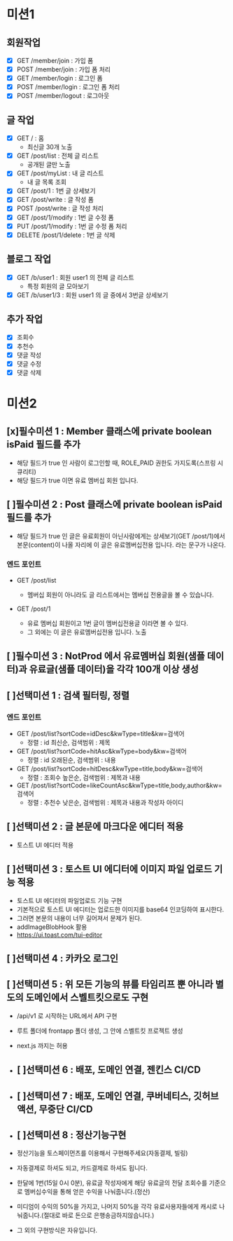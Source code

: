 # 미션1

## 회원작업

- [x] GET /member/join : 가입 폼
- [x] POST /member/join : 가입 폼 처리
- [x] GET /member/login : 로그인 폼
- [x] POST /member/login : 로그인 폼 처리
- [x] POST /member/logout : 로그아웃

## 글 작업

- [x] GET / : 홈
  - 최신글 30개 노출
- [x] GET /post/list : 전체 글 리스트
  - 공개된 글만 노출
- [x] GET /post/myList : 내 글 리스트
  - 내 글 목록 조회
- [x] GET /post/1 : 1번 글 상세보기
- [x] GET /post/write : 글 작성 폼
- [x] POST /post/write : 글 작성 처리
- [x] GET /post/1/modify : 1번 글 수정 폼
- [x] PUT /post/1/modify : 1번 글 수정 폼 처리
- [x] DELETE /post/1/delete : 1번 글 삭제

## 블로그 작업

- [x] GET /b/user1 : 회원 user1 의 전체 글 리스트
  - 특정 회원의 글 모아보기
- [x] GET /b/user1/3 : 회원 user1 의 글 중에서 3번글 상세보기

## 추가 작업

- [x] 조회수
- [x] 추천수
- [x] 댓글 작성
- [x] 댓글 수정
- [x] 댓글 삭제

# 미션2
## [x]필수미션 1 : Member 클래스에 private boolean isPaid 필드를 추가
- 해당 필드가 true 인 사람이 로그인할 때, ROLE_PAID 권한도 가지도록(스프링 시큐리티)
- 해당 필드가 true 이면 유료 멤버십 회원 입니다.

## [ ]필수미션 2 : Post 클래스에 private boolean isPaid 필드를 추가
- 해당 필드가 true 인 글은 유료회원이 아닌사람에게는 상세보기(GET /post/1)에서 본문(content)이 나올 자리에 이 글은 유료멤버십전용 입니다. 라는 문구가 나온다.

### 엔드 포인트
- GET /post/list
  - 멤버십 회원이 아니라도 글 리스트에서는 멤버십 전용글을 볼 수 있습니다.

- GET /post/1
  - 유료 멤버십 회원이고 1번 글이 멤버십전용글 이라면 볼 수 있다.
  - 그 외에는 이 글은 유료멤버십전용 입니다. 노출

## [ ]필수미션 3 : NotProd 에서 유료멤버십 회원(샘플 데이터)과 유료글(샘플 데이터)을 각각 100개 이상 생성

## [ ]선택미션 1 : 검색 필터링, 정렬
### 엔드 포인트
- GET /post/list?sortCode=idDesc&kwType=title&kw=검색어
  - 정렬 : id 최신순, 검색범위 : 제목
- GET /post/list?sortCode=hitAsc&kwType=body&kw=검색어
  - 정렬 : id 오래된순, 검색범위 : 내용
- GET /post/list?sortCode=hitDesc&kwType=title,body&kw=검색어
  - 정렬 : 조회수 높은순, 검색범위 : 제목과 내용
- GET /post/list?sortCode=likeCountAsc&kwType=title,body,author&kw=검색어
  - 정렬 : 추천수 낮은순, 검색범위 : 제목과 내용과 작성자 아이디

## [ ]선택미션 2 : 글 본문에 마크다운 에디터 적용
- 토스트 UI 에디터 적용

## [ ]선택미션 3 : 토스트 UI 에디터에 이미지 파일 업로드 기능 적용
- 토스트 UI 에디터의 파일업로드 기능 구현
- 기본적으로 토스트 UI 에디터는 업로드한 이미지를 base64 인코딩하여 표시한다.
- 그러면 본문의 내용이 너무 길어져서 문제가 된다.
- addImageBlobHook 활용
- https://ui.toast.com/tui-editor

## [ ]선택미션 4 : 카카오 로그인
## [ ]선택미션 5 : 위 모든 기능의 뷰를 타임리프 뿐 아니라 별도의 도메인에서 스벨트킷으로도 구현
- /api/v1 로 시작하는 URL에서 API 구현
- 루트 폴더에 frontapp 폴더 생성, 그 안에 스벨트킷 프로젝트 생성
- next.js 까지는 허용

- ## [ ]선택미션 6 : 배포, 도메인 연결, 젠킨스 CI/CD
- ## [ ]선택미션 7 : 배포, 도메인 연결, 쿠버네티스, 깃허브액션, 무중단 CI/CD
- ## [ ]선택미션 8 : 정산기능구현
- 정산기능을 토스페이먼츠를 이용해서 구현해주세요(자동결제, 빌링)
- 자동결제로 하셔도 되고, 카드결제로 하셔도 됩니다.
- 한달에 1번(15일 0시 0분), 유료글 작성자에게 해당 유료글의 전달 조회수를 기준으로 멤버십수익을 통해 얻은 수익을 나눠줍니다.(정산)
- 미디엄이 수익의 50%을 가지고, 나머지 50%을 각각 유료사용자들에게 캐시로 나눠줍니다.(절대로 바로 돈으로 은행송금하지않습니다.)
- 그 외의 구현방식은 자유입니다.